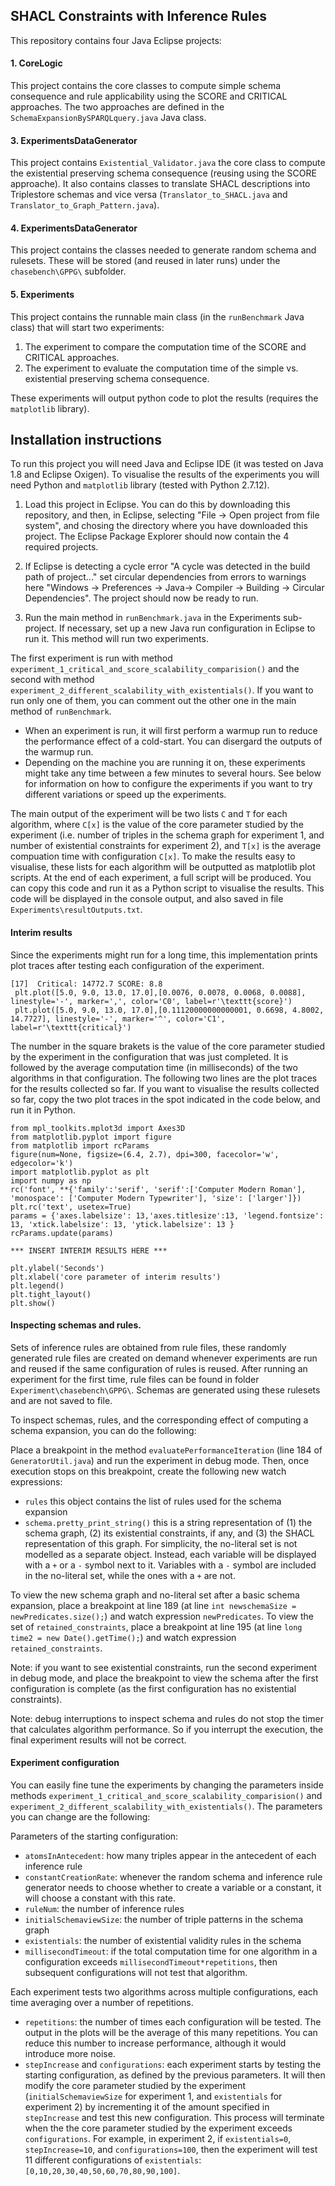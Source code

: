 ## SHACL Constraints with Inference Rules

This repository contains four Java Eclipse projects:

#### 1. CoreLogic

This project contains the core classes to compute simple schema consequence and rule applicability using the SCORE and CRITICAL approaches. The two approaches are defined in the `SchemaExpansionBySPARQLquery.java` Java class.

#### 3. ExperimentsDataGenerator

This project contains `Existential_Validator.java` the core class to compute the existential preserving schema consequence (reusing using the SCORE approache). 
It also contains classes to translate SHACL descriptions into Triplestore schemas and vice versa (`Translator_to_SHACL.java` and `Translator_to_Graph_Pattern.java`). 

#### 4. ExperimentsDataGenerator

This project contains the classes needed to generate random schema and rulesets. These will be stored (and reused in later runs) under the `chasebench\GPPG\` subfolder.

#### 5. Experiments

This project contains the runnable main class (in the `runBenchmark` Java class) that will start two experiments:

1. The experiment to compare the computation time of the SCORE and CRITICAL approaches.
2. The experiment to evaluate the computation time of the simple vs. existential preserving schema consequence.

These experiments will output python code to plot the results (requires the `matplotlib` library).

## Installation instructions

To run this project you will need Java and Eclipse IDE (it was tested on Java 1.8 and Eclipse Oxigen). To visualise the results of the experiments you will need Python and `matplotlib` library (tested with Python 2.7.12).

1. Load this project in Eclipse. You can do this by downloading this repository, and then, in Eclipse, selecting "File -> Open project from file system", and chosing the directory where you have downloaded this project. The Eclipse Package Explorer should now contain the 4 required projects.

2. If Eclipse is detecting a cycle error "A cycle was detected in the build path of project..." set circular dependencies from errors to warnings here "Windows -> Preferences -> Java-> Compiler -> Building -> Circular Dependencies". The project should now be ready to run.

3. Run the main method in `runBenchmark.java` in the Experiments sub-project. If necessary, set up a new Java run configuration in Eclipse to run it. This method will run two experiments.

The first experiment is run with method `experiment_1_critical_and_score_scalability_comparision()` and the second with method `experiment_2_different_scalability_with_existentials()`. If you want to run only one of them, you can comment out the other one in the main method of `runBenchmark`. 

* When an experiment is run, it will first perform a warmup run to reduce the performance effect of a cold-start. You can disergard the outputs of the warmup run. 
* Depending on the machine you are running it on, these experiments might take any time between a few minutes to several hours. See below for information on how to configure the experiments if you want to try different variations or speed up the experiments.

The main output of the experiment will be two lists `C` and `T` for each algorithm, where `C[x]` is the value of the core parameter studied by the experiment (i.e. number of triples in the schema graph for experiment 1, and number of existential constraints for experiment 2), and `T[x]` is the average compuation time with configuration `C[x]`.
To make the results easy to visualise, these lists for each algorithm will be outputted as matplotlib plot scripts. At the end of each experiment, a full script will be produced. You can copy this code and run it as a Python script to visualise the results. This code will be displayed in the console output, and also saved in file `Experiments\resultOutputs.txt`.


#### Interim results

Since the experiments might run for a long time, this implementation prints plot traces after testing each configuration of the experiment.


```
[17]  Critical: 14772.7 SCORE: 8.8
 plt.plot([5.0, 9.0, 13.0, 17.0],[0.0076, 0.0078, 0.0068, 0.0088], linestyle='-', marker=',', color='C0', label=r'\texttt{score}')
 plt.plot([5.0, 9.0, 13.0, 17.0],[0.11120000000000001, 0.6698, 4.8002, 14.7727], linestyle='-', marker='^', color='C1', label=r'\texttt{critical}')
```

The number in the square brakets is the value of the core parameter studied by the experiment in the configuration that was just completed. It is followed by the average computation time (in milliseconds) of the two algorithms in that configuration. The following two lines are the plot traces for the results collected so far. If you want to visualise the results collected so far, copy the two plot traces in the spot indicated in the code below, and run it in Python.


```
from mpl_toolkits.mplot3d import Axes3D
from matplotlib.pyplot import figure
from matplotlib import rcParams
figure(num=None, figsize=(6.4, 2.7), dpi=300, facecolor='w', edgecolor='k')
import matplotlib.pyplot as plt
import numpy as np
rc('font', **{'family':'serif', 'serif':['Computer Modern Roman'], 'monospace': ['Computer Modern Typewriter'], 'size': ['larger']})
plt.rc('text', usetex=True)
params = {'axes.labelsize': 13,'axes.titlesize':13, 'legend.fontsize': 13, 'xtick.labelsize': 13, 'ytick.labelsize': 13 }
rcParams.update(params)

*** INSERT INTERIM RESULTS HERE ***

plt.ylabel('Seconds')
plt.xlabel('core parameter of interim results')
plt.legend()
plt.tight_layout()
plt.show()
```

#### Inspecting schemas and rules.

Sets of inference rules are obtained from rule files, these randomly generated rule files are created on demand whenever experiments are run and reused if the same configuration of rules is reused. After running an experiment for the first time, rule files can be found in folder `Experiment\chasebench\GPPG\`. Schemas are generated using these rulesets and are not saved to file.

To inspect schemas, rules, and the corresponding effect of computing a schema expansion, you can do the following:

Place a breakpoint in the method `evaluatePerformanceIteration` (line 184 of `GeneratorUtil.java`) and run the experiment in debug mode. Then, once execution stops on this breakpoint, create the following new watch expressions:
* `rules` this object contains the list of rules used for the schema expansion
* `schema.pretty_print_string()` this is a string representation of (1) the schema graph, (2) its existential constraints, if any, and (3) the SHACL representation of this graph. For simplicity, the no-literal set is not modelled as a separate object. Instead, each variable will be displayed with a `+` or a `-` symbol next to it. Variables with a `-` symbol are included in the no-literal set, while the ones with a `+` are not.


To view the new schema graph and no-literal set after a basic schema expansion, place a breakpoint at line 189 (at line `int newschemaSize = newPredicates.size();`) and watch expression `newPredicates`.
To view the set of `retained_constraints`, place a breakpoint at line 195 (at line `long time2 = new Date().getTime();`) and watch expression `retained_constraints`.

Note: if you want to see existential constraints, run the second experiment in debug mode, and place the breakpoint to view the schema after the first configuration is complete (as the first configuration has no existential constraints).

Note: debug interruptions to inspect schema and rules do not stop the timer that calculates algorithm performance. So if you interrupt the execution, the final experiment results will not be correct.


#### Experiment configuration

You can easily fine tune the experiments by changing the parameters inside methods `experiment_1_critical_and_score_scalability_comparision()` and `experiment_2_different_scalability_with_existentials()`. The parameters you can change are the following:

Parameters of the starting configuration:

* `atomsInAntecedent`: how many triples appear in the antecedent of each inference rule
* `constantCreationRate`: whenever the random schema and inference rule generator needs to choose whether to create a variable or a constant, it will choose a constant with this rate.
* `ruleNum`: the number of inference rules
* `initialSchemaviewSize`: the number of triple patterns in the schema graph
* `existentials`: the number of existential validity rules in the schema
* `millisecondTimeout`: if the total computation time for one algorithm in a configuration exceeds `millisecondTimeout*repetitions`, then subsequent configurations will not test that algorithm.

Each experiment tests two algorithms across multiple configurations, each time averaging over a number of repetitions.

* `repetitions`: the number of times each configuration will be tested. The output in the plots will be the average of this many repetitions. You can reduce this number to increase performance, although it would introduce more noise. 
* `stepIncrease` and `configurations`: each experiment starts by testing the starting configuration, as defined by the previous parameters. It will then modify the core parameter studied by the experiment (`initialSchemaviewSize` for experiment 1, and `existentials` for experiment 2) by incrementing it of the amount specified in `stepIncrease` and test this new configuration. This process will terminate when the the core parameter studied by the experiment exceeds `configurations`. For example, in experiment 2, if `existentials=0`, `stepIncrease=10`, and `configurations=100`, then the experiment will test 11 different configurations of `existentials`: `[0,10,20,30,40,50,60,70,80,90,100]`.
